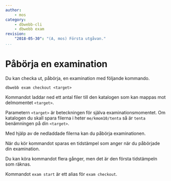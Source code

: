 ```yaml
---
author:
    - mos
category:
    - dbwebb-cli
    - dbwebb exam
revision:
    "2018-05-30": "(A, mos) Första utgåvan."
...
```

Påbörja en examination
==================================

Du kan checka ut, påbörja, en examination med följande kommando.

```text
dbwebb exam checkout <target>
```

Kommandot laddar ned ett antal filer till den katalogen som kan mappas mot delmomentet `<target>`.

Parametern `<target>` är beteckningen för själva examinationsmomentet. Om katalogen du skall spara filerna i heter `me/kmom10/tenta` så är `tenta` benämningen på din `<target>`.

Med hjälp av de nedladdade filerna kan du påbörja examinationen.

När du kör kommandot sparas en tidstämpel som anger när du påbörjade din examination.

Du kan köra kommandot flera gånger, men det är den första tidstämpeln som räknas.

Kommandot `exam start` är ett alias för `exam checkout`.
